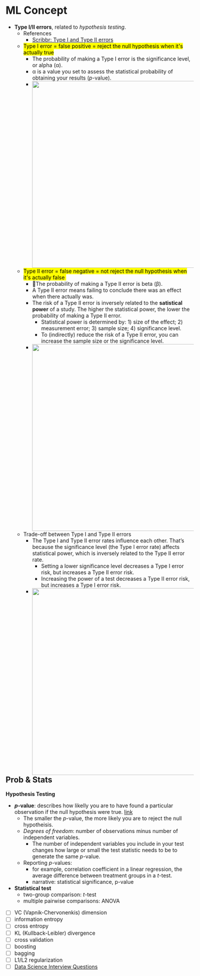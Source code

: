 # ML Concept

* **Type I/II errors**, related to *hypothesis testing*.
  * References
    * [Scribbr: Type I and Type II errors](https://www.scribbr.com/statistics/type-i-and-type-ii-errors/#:~:text=What%20are%20Type%20I%20and,hypothesis%20when%20it's%20actually%20false.)
  * <mark>Type I error = false positive = reject the null hypothesis when it's actually true</mark>
    * The probability of making a Type I error is the significance level, or alpha (α).
    * α is a value you set to assess the statistical probability of obtaining your results (*p*-value).
    * <img style="float: left;" src="https://cdn.scribbr.com/wp-content/uploads/2021/01/type-i-error-rate.png" width="500"/>
  * <mark>Type II error = false negative = not reject the null hypothesis when it's actually false </mark>
    * The probability of making a Type II error is beta (β).
    * A Type II error means failing to conclude there was an effect when there actually was.
    * The risk of a Type II error is inversely related to the **satistical power** of a study. The higher the statistical power, the lower the probability of making a Type II error.
      * Statistical power is determined by: 1) size of the effect; 2) measurement error; 3) sample size; 4) significance level.
      * To (indirectly) reduce the risk of a Type II error, you can increase the sample size or the significance level.
    * <img style="float: left;" src="https://cdn.scribbr.com/wp-content/uploads/2021/01/type-ii-error-rate.png" width="500"/>
  * Trade-off between Type I and Type II errors
    * The Type I and Type II error rates influence each other. That’s because the significance level (the Type I error rate) affects statistical power, which is inversely related to the Type II error rate.
      * Setting a lower significance level decreases a Type I error risk, but increases a Type II error risk.
      * Increasing the power of a test decreases a Type II error risk, but increases a Type I error risk.
    * <img style="float: left;" src="https://cdn.scribbr.com/wp-content/uploads/2021/01/type-i-and-ii-error-2.png" width="500"/>





## Prob & Stats

**Hypothesis Testing**

* ***p*-value**: describes how likelly you are to have found a particular observation if the null hypothesis were true. [link](https://www.scribbr.com/statistics/p-value/)
  * The smaller the *p*-value, the more likely you are to reject the null hypotheisis.
  * *Degrees of freedom*: number of observations minus number of independent variables.
    *  The number of independent variables you include in your test changes how large or small the test statistic needs to be to generate the same _p_-value.
  * Reporting *p*-values: 
    * for example, correlation coefficient in a linear regression, the average difference between treatment groups in a *t*-test.
    * narrative: statistical significance, p-value
* **Statistical test**
  * two-group comparison: *t*-test
  * multiple pairwise comparisons: ANOVA



- [ ] VC (Vapnik-Chervonenkis) dimension
- [ ] information entropy
- [ ] cross entropy
- [ ] KL (Kullback-Leibler) divergence
- [ ] cross validation
- [ ] boosting
- [ ] bagging
- [ ] L1/L2 regularization
- [ ] [Data Science Interview Questions](http://mlwiki.org/index.php/Data_Science_Interview_Questions)
